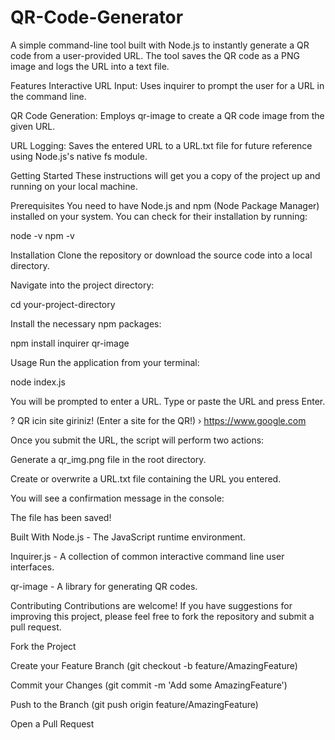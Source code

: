 # QR-Code-Generator


A simple command-line tool built with Node.js to instantly generate a QR code from a user-provided URL. The tool saves the QR code as a PNG image and logs the URL into a text file.

Features
Interactive URL Input: Uses inquirer to prompt the user for a URL in the command line.

QR Code Generation: Employs qr-image to create a QR code image from the given URL.

URL Logging: Saves the entered URL to a URL.txt file for future reference using Node.js's native fs module.

Getting Started
These instructions will get you a copy of the project up and running on your local machine.

Prerequisites
You need to have Node.js and npm (Node Package Manager) installed on your system. You can check for their installation by running:

node -v
npm -v

Installation
Clone the repository or download the source code into a local directory.

Navigate into the project directory:

cd your-project-directory

Install the necessary npm packages:

npm install inquirer qr-image

Usage
Run the application from your terminal:

node index.js

You will be prompted to enter a URL. Type or paste the URL and press Enter.

? QR icin site giriniz! (Enter a site for the QR!) › https://www.google.com

Once you submit the URL, the script will perform two actions:

Generate a qr_img.png file in the root directory.

Create or overwrite a URL.txt file containing the URL you entered.

You will see a confirmation message in the console:

The file has been saved!

Built With
Node.js - The JavaScript runtime environment.

Inquirer.js - A collection of common interactive command line user interfaces.

qr-image - A library for generating QR codes.

Contributing
Contributions are welcome! If you have suggestions for improving this project, please feel free to fork the repository and submit a pull request.

Fork the Project

Create your Feature Branch (git checkout -b feature/AmazingFeature)

Commit your Changes (git commit -m 'Add some AmazingFeature')

Push to the Branch (git push origin feature/AmazingFeature)

Open a Pull Request
